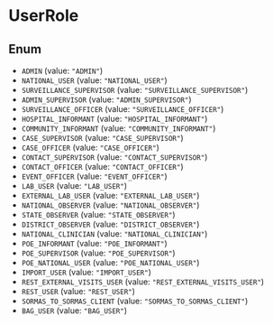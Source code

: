 # UserRole

## Enum

* `ADMIN` (value: `"ADMIN"`)
* `NATIONAL_USER` (value: `"NATIONAL_USER"`)
* `SURVEILLANCE_SUPERVISOR` (value: `"SURVEILLANCE_SUPERVISOR"`)
* `ADMIN_SUPERVISOR` (value: `"ADMIN_SUPERVISOR"`)
* `SURVEILLANCE_OFFICER` (value: `"SURVEILLANCE_OFFICER"`)
* `HOSPITAL_INFORMANT` (value: `"HOSPITAL_INFORMANT"`)
* `COMMUNITY_INFORMANT` (value: `"COMMUNITY_INFORMANT"`)
* `CASE_SUPERVISOR` (value: `"CASE_SUPERVISOR"`)
* `CASE_OFFICER` (value: `"CASE_OFFICER"`)
* `CONTACT_SUPERVISOR` (value: `"CONTACT_SUPERVISOR"`)
* `CONTACT_OFFICER` (value: `"CONTACT_OFFICER"`)
* `EVENT_OFFICER` (value: `"EVENT_OFFICER"`)
* `LAB_USER` (value: `"LAB_USER"`)
* `EXTERNAL_LAB_USER` (value: `"EXTERNAL_LAB_USER"`)
* `NATIONAL_OBSERVER` (value: `"NATIONAL_OBSERVER"`)
* `STATE_OBSERVER` (value: `"STATE_OBSERVER"`)
* `DISTRICT_OBSERVER` (value: `"DISTRICT_OBSERVER"`)
* `NATIONAL_CLINICIAN` (value: `"NATIONAL_CLINICIAN"`)
* `POE_INFORMANT` (value: `"POE_INFORMANT"`)
* `POE_SUPERVISOR` (value: `"POE_SUPERVISOR"`)
* `POE_NATIONAL_USER` (value: `"POE_NATIONAL_USER"`)
* `IMPORT_USER` (value: `"IMPORT_USER"`)
* `REST_EXTERNAL_VISITS_USER` (value: `"REST_EXTERNAL_VISITS_USER"`)
* `REST_USER` (value: `"REST_USER"`)
* `SORMAS_TO_SORMAS_CLIENT` (value: `"SORMAS_TO_SORMAS_CLIENT"`)
* `BAG_USER` (value: `"BAG_USER"`)
